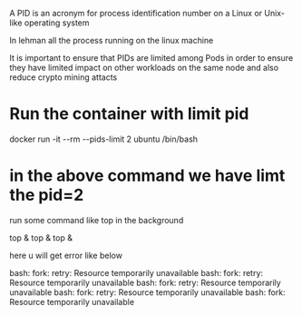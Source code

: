 
A PID is an acronym for process identification number on a Linux or Unix-like operating system

In lehman all the process running on the linux machine 

It is important to ensure that PIDs are limited among Pods in order to ensure they have limited impact on other workloads on the same node and also reduce crypto mining attacts



# Run the container with limit pid 

docker run -it --rm --pids-limit 2 ubuntu /bin/bash


# in the above command we have limt the pid=2 

run some command like top in the background 

top &
top & 
top & 

here u will get error like below 

bash: fork: retry: Resource temporarily unavailable
bash: fork: retry: Resource temporarily unavailable
bash: fork: retry: Resource temporarily unavailable
bash: fork: retry: Resource temporarily unavailable
bash: fork: Resource temporarily unavailable